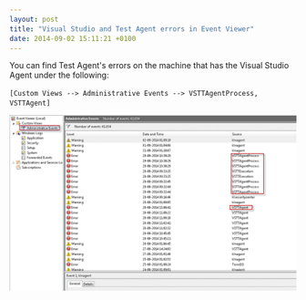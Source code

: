 ```yaml
---
layout: post
title: "Visual Studio and Test Agent errors in Event Viewer"
date: 2014-09-02 15:11:21 +0100
---
```


You can find Test Agent's errors on the machine that has the Visual Studio Agent under the following:

`[Custom Views --> Administrative Events --> VSTTAgentProcess, VSTTAgent]`

![VSTTAgent](/assets/img/2014/09/vsttagent.png)
